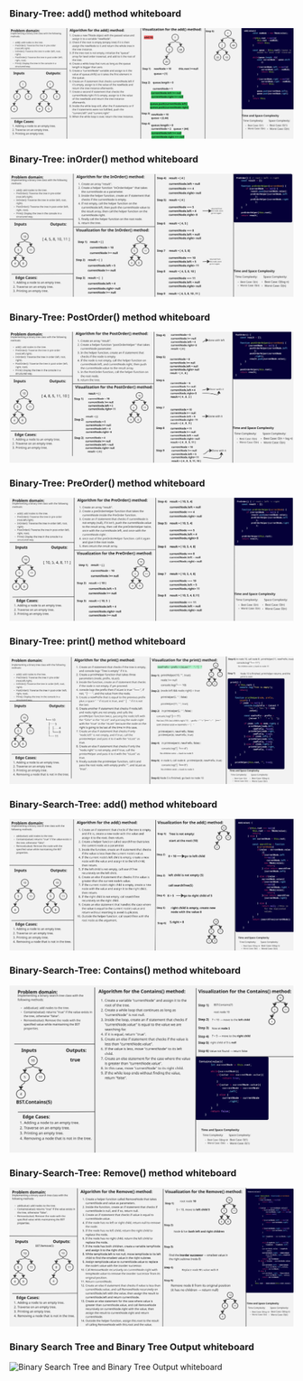 ### Binary-Tree: add() method whiteboard

![Stack: add() method whiteboard](./BinaryTree-Boards/BT-Add().jpg)

### Binary-Tree: inOrder() method whiteboard

![Binary Tree: inOrder() method whiteboard](./BinaryTree-Boards/BT-inOrder.jpg)

### Binary-Tree: PostOrder() method whiteboard

![Stack: PostOrder() method whiteboard](./BinaryTree-Boards/BT-PostOrder.jpg)

### Binary-Tree: PreOrder() method whiteboard

![Binary Tree: PreOrder() method whiteboard](./BinaryTree-Boards/BT-PreOrder.jpg)

### Binary-Tree: print() method whiteboard

![Binary Tree: print() method whiteboard](./BinaryTree-Boards/BT-Print.jpg)

### Binary-Search-Tree: add() method whiteboard

![Binary Search Tree: add() method whiteboard](./BinarySearchTree-Boards/BST-Add().jpg)

### Binary-Search-Tree: Contains() method whiteboard

![Binary Search Tree: Contains() method whiteboard](./BinarySearchTree-Boards/BST-Contains().jpg)

### Binary-Search-Tree: Remove() method whiteboard

![Binary Search Tree: Remove() method whiteboard](./BinarySearchTree-Boards/BST-Remove.jpg)


### Binary Search Tree and Binary Tree Output whiteboard

![Binary Search Tree and Binary Tree Output whiteboard](/Output.png)
